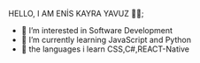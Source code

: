 HELLO, I AM ENİS KAYRA YAVUZ 👨‍💻;
- 👀 I’m interested in Software Development
- 🌱 I’m currently learning JavaScript and Python
- 👀 the languages i learn CSS,C#,REACT-Native

<!---
enenis/enenis is a ✨ special ✨ repository because its `README.md` (this file) appears on your GitHub profile.
You can click the Preview link to take a look at your changes.
--->
